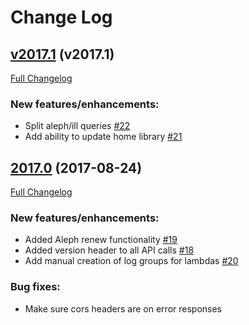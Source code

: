 # Change Log

## [v2017.1](https://github.com/ndlib/gatekeeper/tree/v2017.1) (v2017.1)
[Full Changelog](https://github.com/ndlib/gatekeeper/compare/v2017.0...v2017.1)

### New features/enhancements:
- Split aleph/ill queries [#22](https://github.com/ndlib/gatekeeper/pull/22)
- Add ability to update home library [#21](https://github.com/ndlib/gatekeeper/pull/21)

## [2017.0](https://github.com/ndlib/gatekeeper/tree/v2017.0) (2017-08-24)
[Full Changelog](https://github.com/ndlib/gatekeeper/compare/v0.1.0...v2017.0)

### New features/enhancements:
- Added Aleph renew functionality [#19](https://github.com/ndlib/gatekeeper/pull/19)
- Added version header to all API calls [#18](https://github.com/ndlib/gatekeeper/pull/18)
- Add manual creation of log groups for lambdas [#20](https://github.com/ndlib/gatekeeper/pull/20)

### Bug fixes:
- Make sure cors headers are on error responses
